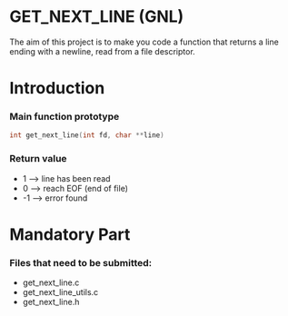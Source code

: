 # GET_NEXT_LINE (GNL)

The aim of this project is to make you code a function that returns a line
ending with a newline, read from a file descriptor.

# Introduction



### Main function prototype

```c
int get_next_line(int fd, char **line)

```
### Return value

* 1  --> line has been read
* 0  --> reach EOF (end of file)
* -1 --> error found



# Mandatory Part

### Files that need to be submitted:

* get_next_line.c
* get_next_line_utils.c
* get_next_line.h


